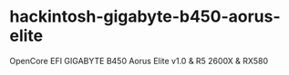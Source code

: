 # hackintosh-gigabyte-b450-aorus-elite
 OpenCore EFI GIGABYTE B450 Aorus Elite v1.0 & R5 2600X & RX580
